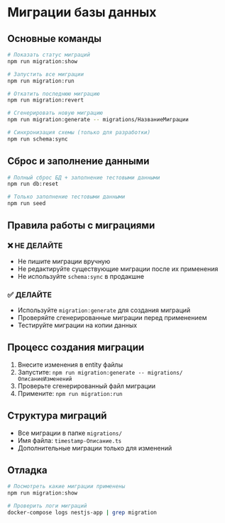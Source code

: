 # Миграции базы данных

## Основные команды

```bash
# Показать статус миграций
npm run migration:show

# Запустить все миграции
npm run migration:run

# Откатить последнюю миграцию
npm run migration:revert

# Сгенерировать новую миграцию
npm run migration:generate -- migrations/НазваниеМиграции

# Синхронизация схемы (только для разработки)
npm run schema:sync
```

## Сброс и заполнение данными

```bash
# Полный сброс БД + заполнение тестовыми данными
npm run db:reset

# Только заполнение тестовыми данными
npm run seed
```

## Правила работы с миграциями

### ❌ НЕ ДЕЛАЙТЕ
- Не пишите миграции вручную
- Не редактируйте существующие миграции после их применения
- Не используйте `schema:sync` в продакшне

### ✅ ДЕЛАЙТЕ
- Используйте `migration:generate` для создания миграций
- Проверяйте сгенерированные миграции перед применением
- Тестируйте миграции на копии данных

## Процесс создания миграции

1. Внесите изменения в entity файлы
2. Запустите: `npm run migration:generate -- migrations/ОписаниеИзменений`
3. Проверьте сгенерированный файл миграции
4. Примените: `npm run migration:run`

## Структура миграций

- Все миграции в папке `migrations/`
- Имя файла: `timestamp-Описание.ts`
- Дополнительные миграции только для изменений

## Отладка

```bash
# Посмотреть какие миграции применены
npm run migration:show

# Проверить логи миграций
docker-compose logs nestjs-app | grep migration
```


